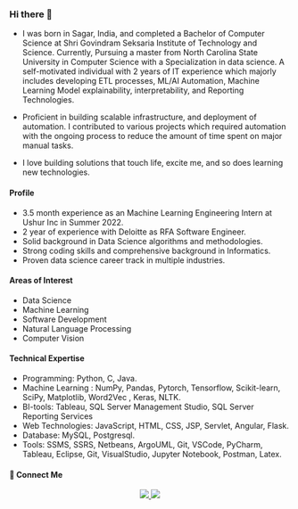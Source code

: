 ### Hi there 👋

- I was born in Sagar, India, and completed a Bachelor of Computer Science at Shri Govindram Seksaria Institute of Technology and Science. Currently, Pursuing a master from North Carolina State University in Computer Science with a Specialization in data science. A self-motivated individual with 2 years of IT experience which majorly includes developing ETL processes, ML/AI Automation, Machine Learning Model explainability, interpretability, and Reporting Technologies.

- Proficient in building scalable infrastructure, and deployment of automation. I contributed to various projects which required automation with the ongoing process to reduce the amount of time spent on major manual tasks.

- I love building solutions that touch life, excite me, and so does learning new technologies.

#### Profile
- 3.5 month experience as an Machine Learning Engineering Intern at Ushur Inc in Summer 2022.
- 2 year of experience with Deloitte as RFA Software Engineer. 
- Solid background in Data Science algorithms and methodologies.
- Strong coding skills and comprehensive background in Informatics.
- Proven data science career track in multiple industries.

#### Areas of Interest
- Data Science
- Machine Learning
- Software Development
- Natural Language Processing
- Computer Vision

#### Technical Expertise
- Programming: Python, C, Java.
- Machine Learning : NumPy, Pandas, Pytorch, Tensorflow, Scikit-learn, SciPy, Matplotlib, Word2Vec , Keras, NLTK.
- BI-tools: Tableau, SQL Server Management Studio, SQL Server Reporting Services
- Web Technologies: JavaScript, HTML, CSS, JSP, Servlet, Angular, Flask.
- Database: MySQL, Postgresql.
- Tools: SSMS, SSRS, Netbeans, ArgoUML, Git, VSCode, PyCharm, Tableau, Eclipse, Git, VisualStudio, Jupyter Notebook, Postman, Latex.

#### 🔗 Connect Me

<p align="center">
  <a href="https://www.linkedin.com/in/siddhantgupta0212/"><img src="https://img.shields.io/badge/Linkedin-%230077B5.svg?style=for-the-badge&logo=linkedin&logoColor=white">
  </a>
  <a href="mailto:siddhant.gupta021295@gmail.com"><img src="https://img.shields.io/badge/siddhant.gupta021295-D14836?style=for-the-badge&logo=gmail&logoColor=white">
  </a>
</p>
